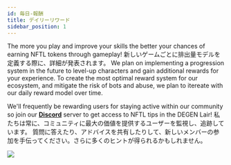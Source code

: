 ```yaml
---
id: 毎日-報酬
title: デイリーリワード
sidebar_position: 1
---
```


The more you play and improve your skills the better your chances of earning NFTL tokens through gameplay! 新しいゲームごとに排出量モデルを定義する際に、詳細が発表されます。 We plan on implementing a progression system in the future to level-up characters and gain additional rewards for your experience. To create the most optimal reward system for our ecosystem, and mitigate the risk of bots and abuse, we plan to itereate with our daily reward model over time.

We'll frequently be rewarding users for staying active within our community so join our **[Discord](https://discord.gg/niftyleague)** server to get access to NFTL tips in the DEGEN Lair! 私たちは常に、コミュニティに最大の価値を提供するユーザーを監視し、追跡しています。 質問に答えたり、アドバイスを共有したりして、新しいメンバーの参加を手伝ってください。さらに多くのヒントが得られるかもしれません。

![](/img/twitch-stream.png)
